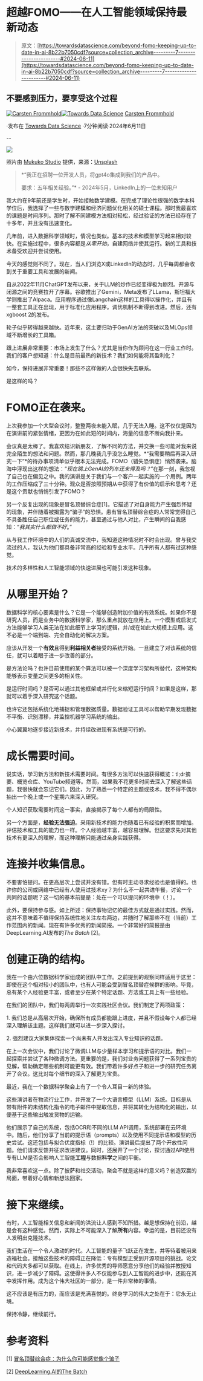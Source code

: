 # 超越FOMO——在人工智能领域保持最新动态

> 原文：[https://towardsdatascience.com/beyond-fomo-keeping-up-to-date-in-ai-8b22b7050cdf?source=collection_archive---------7-----------------------#2024-06-11](https://towardsdatascience.com/beyond-fomo-keeping-up-to-date-in-ai-8b22b7050cdf?source=collection_archive---------7-----------------------#2024-06-11)

## 不要感到压力，要享受这个过程

[](https://medium.com/@carsten.frommhold?source=post_page---byline--8b22b7050cdf--------------------------------)[![Carsten Frommhold](../Images/98f8bf2bee0c86524d39e2ce63dcc7a8.png)](https://medium.com/@carsten.frommhold?source=post_page---byline--8b22b7050cdf--------------------------------)[](https://towardsdatascience.com/?source=post_page---byline--8b22b7050cdf--------------------------------)[![Towards Data Science](../Images/a6ff2676ffcc0c7aad8aaf1d79379785.png)](https://towardsdatascience.com/?source=post_page---byline--8b22b7050cdf--------------------------------) [Carsten Frommhold](https://medium.com/@carsten.frommhold?source=post_page---byline--8b22b7050cdf--------------------------------)

·发布在 [Towards Data Science](https://towardsdatascience.com/?source=post_page---byline--8b22b7050cdf--------------------------------) ·7分钟阅读·2024年6月11日

--

![](../Images/8e94c9c557770e0929a97de2d6beffae.png)

照片由 [Mukuko Studio](https://unsplash.com/@mukukostudio?utm_source=medium&utm_medium=referral) 提供，来源：[Unsplash](https://unsplash.com/?utm_source=medium&utm_medium=referral)

> *“我正在招聘一位开发人员，将gpt4o集成到我们的产品中。
> 
> 要求：五年相关经验。”* - 2024年5月，LinkedIn上的一位未知用户

我大约在9年前还是学生时，开始接触数学建模。在完成了理论性很强的数学本科学位后，我选择了一些与数学建模和经济问题优化相关的硕士课程。那时我最喜欢的课题是时间序列。那时了解不同建模方法相对轻松，经过验证的方法已经存在了十多年，并且没有迅速变化。

几年前，进入数据科学领域时，情况也类似。基本的技术和模型学习起来相对较快。在实施过程中，很多内容都是*从零开始*，自建网络并使其运行。新的工具和技术备受欢迎并尝试使用。

今天的感觉则不同了。现在，当人们浏览X或LinkedIn的动态时，几乎每周都会收到关于重要工具和发展的新闻。

自从2022年11月ChatGPT发布以来，关于LLM的炒作已经变得极为剧烈。开源与闭源之间的竞赛拉开了序幕。谷歌推出了Gemini，Meta发布了LLama，斯坦福大学则推出了Alpaca。应用程序通过像Langchain这样的工具得以操作化，并且有一整套工具正在出现，用于标准化应用程序。调优机制不断得到改进。然后，还有xgboost 2的发布。

轮子似乎转得越来越快。近年来，这主要归功于GenAI方法的突破以及MLOps领域不断增长的工具箱。

跟上进展非常重要：市场上发生了什么？尤其是当你作为顾问在这一行业工作时。我们的客户想知道：什么是目前最热的新技术？我们如何能将其盈利化？

如今，保持进展非常重要！那些不这样做的人会很快失去联系。

是这样的吗？

# FOMO正在袭来。

上次我参加一个大型会议时，整整两夜未能入眠，几乎无法入睡。这不仅仅是因为在演讲前的紧张情绪，更因为在如此短的时间内，海量的信息不断向我扑来。

会议真是太棒了。我喜欢结识新朋友，了解不同的方法，并交换一些可能对我来说完全陌生的想法和问题。然而，那几晚我几乎没怎么睡觉。*“我需要稍后再深入研究一下”*的待办事项清单似乎根本无法完成。FOMO（错失恐惧症）悄然袭来。脑海中浮现出这样的想法：“*现在跳上GenAI的列车还来得及吗？*”在那一刻，我忽视了自己也在偏见之中。我的演讲是关于我们与一个客户一起实施的一个用例。两年的工作压缩成了三十分钟。观众是否按照预期从中获得了有价值的启示和思考？还是这个贡献也悄悄引发了FOMO？

另一个反复出现的现象是冒名顶替综合症[1]。它描述了对自身能力产生强烈怀疑的现象，并伴随着被揭露为“骗子”的恐惧。患有冒名顶替综合症的人常常觉得自己不具备胜任自己职位或任务的能力，甚至通过与他人对比，产生瞬间的自我感知：“*我其实什么都做不好*。”

从与我工作环境中的人们的真诚交流中，我知道这种情况时不时会出现。曾与我交流过的人，我认为他们都具备非常高的经验和专业水平。几乎所有人都有过这种感觉。

技术的多样性和人工智能领域的快速进展也可能引发这种现象。

# 从哪里开始？

数据科学的核心要素是什么？它是一个能够创造附加价值的有效系统。如果你不是研究人员，而是业务中的数据科学家，那么重点就放在应用上。一个模型或启发式方法能够学习人类无法在如此细节上学习的逻辑，并/或在如此大规模上应用。这不必是一个端到端、完全自动化的解决方案。

应该从开发一个**有效**且得到**利益相关者**接受的系统开始。一旦建立了对该系统的信任，就可以着眼于进一步改善的部分。

是方法论吗？也许目前使用的某个算法可以被一个深度学习架构所替代，这种架构能够表示变量之间更多的相关性。

是运行时间吗？是否可以通过其他框架或并行化来缩短运行时间？如果是这样，那就可以着手深入研究这个话题。

也许它还包括系统化地捕捉和管理数据质量。数据验证工具可以帮助早期发现数据不平衡、识别漂移，并监控机器学习系统的输出。

小心翼翼地逐步接近新技术，并持续改进现有系统是可行的。

# 成长需要时间。

说实话，学习新方法和新技术需要时间。有很多方法可以快速获得概览：tl;dr摘要、概览仓库、YouTube频道等。然而，如果我不花更多时间去深入了解这些话题，我很快就会忘记它们。因此，为了熟悉一个特定的主题或技术，我不得不偶尔抽出一个晚上或一个星期六来深入研究。

个人知识获取需要时间这一事实，直接揭示了每个人都有的局限性。

另一个方面是，**经验无法强迫**。采用新技术的能力也随着已有经验的积累而增加。评估技术和工具的能力也一样。个人经验越丰富，越容易理解。但这要求先对其他技术有更深入的理解，而这种理解只能通过亲身实践获得。

# 连接并收集信息。

不要害怕提问。在更高层次上尝试并没有错。但有时主动寻求经验也是值得的。也许你的公司或网络中已经有人使用过技术xy？为什么不一起共进午餐，讨论一个共同的话题呢？这一切的基本前提是：处在一个可以提问的环境中（！）。

此外，要保持参与感。如上所述：保持事物记忆的最佳方式就是通过实践。然而，这并不意味着不值得保持系统性地关注左右两边，并随时了解那些不在（当前）工作范围内的新闻。现在有许多优秀的新闻简报。一个非常好的简报是由DeepLearning.AI发布的*The Batch* [2]。

# 创建正确的结构。

我在一个由六位数据科学家组成的团队中工作。之前提到的观察同样适用于这里：即使在这个相对较小的团队中，也有人可能会受到冒名顶替症候群的影响。毕竟，总有某个人经验更丰富，或者至少在某个特定话题、方法或工具上有一些经验。

在我们的团队中，我们每两周举行一次实践社区会议。我们制定了两项政策：

1\. 我们总是从高层次开始，确保所有成员都能跟上进度，并且不假设每个人都已经深入理解该主题。这样我们就可以进一步深入探讨。

2\. 强烈建议大家集体探索一个尚未有人开发出深入专业知识的话题。

在上一次会议中，我们讨论了微调LLM与少量样本学习和提示语的对比。我们一起探索并尝试了各种微调方法。更重要的是，我们对业务问题获得了一系列宝贵的见解，帮助确定哪些机制可能更有效。我们带着许多好点子和进一步的研究任务离开了会议。这比对每个细节的深入了解更为宝贵。

最近，我在一个数据科学聚会上有了一个令人耳目一新的体验。

这些演讲者在物流行业工作，并开发了一个大语言模型（LLM）系统。目标是从带有附件的未结构化指令的电子邮件中提取信息，并将其转化为结构化的输出，以便基于这些输出触发货物的运输。

他们展示了自己的系统，包括OCR和不同的LLM API调用，系统部署在云环境中。随后，他们分享了当前的提示语（prompts）以及使用不同提示语和模型的历史尝试。这还包括与拟合优度指标（!）的比较。演讲最后提出了两个开放性问题。他们请求反馈并征求改进建议。同时，还展开了一个讨论，探讨通过API使用专有LLM是否会影响人工智能**工程**与数据**科学**之间的平衡。

我非常喜欢这一点。除了披萨和社交活动，聚会不就是这样的意义吗？创造双赢的局面，带着好心情和新想法回家。

# 接下来继续。

有时，人工智能相关信息和新闻的洪流让人感到不知所措。越是想保持在前沿，越是会有这种感觉。然而，实际上不可能深入了解**所有**内容。幸运的是，目前还没有人发明出克隆技术。

我们生活在一个令人激动的时代。人工智能的量子飞跃正在发生，并等待着被用来造福社会。接触这些技术的障碍正在降低：专有模型正受到开源项目的挑战。论文和代码大多都可以获取。在线上，许多优秀的导师愿意分享他们的经验并教授知识，进一步减少了障碍。这使得许多人不仅能参与到人工智能的进步中，还能在其中发挥作用。成为这个伟大社区的一部分，是一件非常棒的事情。

这不应该是有压力的，而应该是充满喜悦的。终身学习的伟大之处在于：它永无止境。

保持冷静，继续前行。

# 参考资料

[1] [冒名顶替综合症：为什么你可能感觉像个骗子](https://www.verywellmind.com/imposter-syndrome-and-social-anxiety-disorder-4156469)

[2] [DeepLearning.AI的The Batch](https://www.deeplearning.ai/the-batch/)
